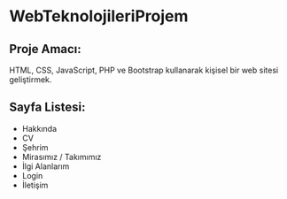 # WebTeknolojileriProjem

## Proje Amacı:
HTML, CSS, JavaScript, PHP ve Bootstrap kullanarak kişisel bir web sitesi geliştirmek.

## Sayfa Listesi:
- Hakkında
- CV 
- Şehrim
- Mirasımız / Takımımız
- İlgi Alanlarım 
- Login
- İletişim

